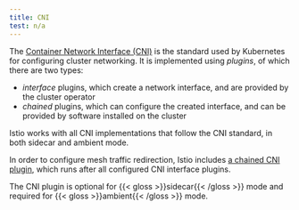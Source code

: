 ```yaml
---
title: CNI
test: n/a
---
```


The [Container Network Interface (CNI)](https://www.cni.dev/) is the standard used by Kubernetes for configuring cluster networking. It is implemented using *plugins*, of which there are two types:

* *interface* plugins, which create a network interface, and are provided by the cluster operator
* *chained* plugins, which can configure the created interface, and can be provided by software installed on the cluster

Istio works with all CNI implementations that follow the CNI standard, in both sidecar and ambient mode.

In order to configure mesh traffic redirection, Istio includes [a chained CNI plugin](/docs/setup/additional-setup/cni/), which runs after all configured CNI interface plugins. 

The CNI plugin is optional for {{< gloss >}}sidecar{{< /gloss >}} mode and required for {{< gloss >}}ambient{{< /gloss >}} mode.